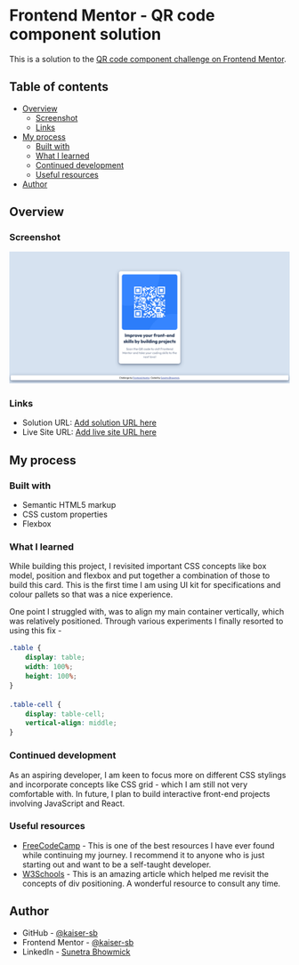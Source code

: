# Frontend Mentor - QR code component solution

This is a solution to the [QR code component challenge on Frontend Mentor](https://www.frontendmentor.io/challenges/qr-code-component-iux_sIO_H).

## Table of contents

- [Overview](#overview)
  - [Screenshot](#screenshot)
  - [Links](#links)
- [My process](#my-process)
  - [Built with](#built-with)
  - [What I learned](#what-i-learned)
  - [Continued development](#continued-development)
  - [Useful resources](#useful-resources)
- [Author](#author)

## Overview

### Screenshot

![](./images/screenshot_QR_Code_Proj.png)

### Links

- Solution URL: [Add solution URL here](https://your-solution-url.com)
- Live Site URL: [Add live site URL here](https://your-live-site-url.com)

## My process

### Built with

- Semantic HTML5 markup
- CSS custom properties
- Flexbox


### What I learned

While building this project, I revisited important CSS concepts like box model, position and flexbox and put together a combination of those to build this card. This is the first time I am using UI kit for specifications and colour pallets so that was a nice experience.

One point I struggled with, was to align my main container vertically, which was relatively positioned. Through various experiments I finally resorted to using this fix -

```css
.table {
    display: table;
    width: 100%;
    height: 100%;
}

.table-cell {
    display: table-cell;
    vertical-align: middle;
}
```

### Continued development

As an aspiring developer, I am keen to focus more on different CSS stylings and incorporate concepts like CSS grid - which I am still not very comfortable with. In future, I plan to build interactive front-end projects involving JavaScript and React.

### Useful resources

- [FreeCodeCamp](https://www.freecodecamp.org/learn) - This is one of the best resources I have ever found while continuing my journey. I recommend it to anyone who is just starting out and want to be a self-taught developer.
- [W3Schools](https://www.w3schools.com/css/css_positioning.asp) - This is an amazing article which helped me revisit the concepts of div positioning. A wonderful resource to consult any time.

## Author

- GitHub - [@kaiser-sb](https://github.com/kaiser-sb)
- Frontend Mentor - [@kaiser-sb](https://www.frontendmentor.io/profile/kaiser-sb)
- LinkedIn - [Sunetra Bhowmick](https://www.linkedin.com/in/kaiser-sb/)

